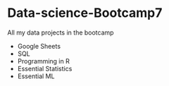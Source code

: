 # Data-science-Bootcamp7
All my data projects in the bootcamp
- Google Sheets
- SQL
- Programming in R
- Essential Statistics
- Essential ML
